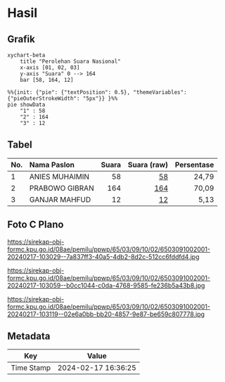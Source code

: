 # Hasil

## Grafik

```mermaid
xychart-beta
    title "Perolehan Suara Nasional"
    x-axis [01, 02, 03]
    y-axis "Suara" 0 --> 164
    bar [58, 164, 12]
```

```mermaid
%%{init: {"pie": {"textPosition": 0.5}, "themeVariables": {"pieOuterStrokeWidth": "5px"}} }%%
pie showData
    "1" : 58
    "2" : 164
    "3" : 12
```

## Tabel

| No. | Nama Paslon    | Suara | Suara (raw) | Persentase |
|:--- |:-------------- | -----:| -----------:| ----------:|
| 1   | ANIES MUHAIMIN | 58    | [58][p-1]   | 24,79      |
| 2   | PRABOWO GIBRAN | 164   | [164][p-2]  | 70,09      |
| 3   | GANJAR MAHFUD  | 12    | [12][p-3]   | 5,13       |


[p-1]: https://github.com/gigit-pemilu/pemilu-2024/blob/main/pilpres/hitung-suara/sub/65-kalimantan-utara/sub/03-nunukan/sub/09-nunukan-selatan/sub/1002-nunukan-selatan/sub/001-tps/sub/paslon-1.txt
[p-2]: https://github.com/gigit-pemilu/pemilu-2024/blob/main/pilpres/hitung-suara/sub/65-kalimantan-utara/sub/03-nunukan/sub/09-nunukan-selatan/sub/1002-nunukan-selatan/sub/001-tps/sub/paslon-2.txt
[p-3]: https://github.com/gigit-pemilu/pemilu-2024/blob/main/pilpres/hitung-suara/sub/65-kalimantan-utara/sub/03-nunukan/sub/09-nunukan-selatan/sub/1002-nunukan-selatan/sub/001-tps/sub/paslon-3.txt

## Foto C Plano

https://sirekap-obj-formc.kpu.go.id/08ae/pemilu/ppwp/65/03/09/10/02/6503091002001-20240217-103029--7a837ff3-40a5-4db2-8d2c-512cc6fddfd4.jpg

https://sirekap-obj-formc.kpu.go.id/08ae/pemilu/ppwp/65/03/09/10/02/6503091002001-20240217-103059--b0cc1044-c0da-4768-9585-fe236b5a43b8.jpg

https://sirekap-obj-formc.kpu.go.id/08ae/pemilu/ppwp/65/03/09/10/02/6503091002001-20240217-103119--02e6a0bb-bb20-4857-9e87-be659c807778.jpg


## Metadata

| Key        | Value               |
| ---------- | ------------------- |
| Time Stamp | 2024-02-17 16:36:25 |



